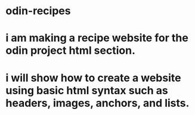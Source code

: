 # odin-recipes
# i am making a recipe website for the odin project html section.
# i will show how to create a website using basic html syntax such as headers, images, anchors, and lists.